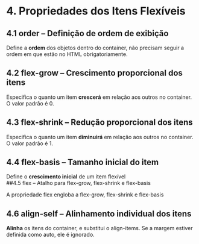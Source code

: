 # 4. Propriedades dos Itens Flexíveis

## 4.1 order – Definição de ordem de exibição

Define a **ordem** dos objetos dentro do container, não precisam seguir a ordem em que estão no HTML obrigatoriamente.

## 4.2 flex-grow – Crescimento proporcional dos itens

Especifica o quanto um item **crescerá** em relação aos outros no container. O valor padrão é 0\.

## 4.3 flex-shrink – Redução proporcional dos itens

Especifica o quanto um item **diminuirá** em relação aos outros no container. O valor padrão é 1\.

## 4.4 flex-basis – Tamanho inicial do item

Define o **crescimento inicial** de um item flexível  
##4.5 flex – Atalho para flex-grow, flex-shrink e flex-basis

A propriedade flex engloba a flex-grow, flex-shrink e flex-basis

## 4.6 align-self – Alinhamento individual dos itens

**Alinha** os itens do container, e substitui o align-items. Se a margem estiver definida como auto, ele é ignorado.
